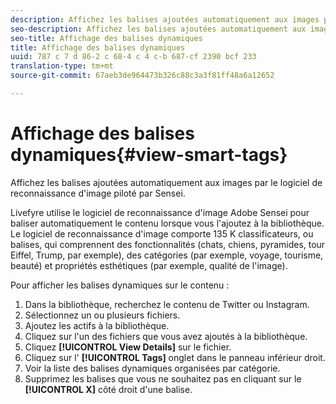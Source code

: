 ```yaml
---
description: Affichez les balises ajoutées automatiquement aux images par le logiciel de reconnaissance d'image piloté par Sensei.
seo-description: Affichez les balises ajoutées automatiquement aux images par le logiciel de reconnaissance d'image piloté par Sensei.
seo-title: Affichage des balises dynamiques
title: Affichage des balises dynamiques
uuid: 787 c 7 d 86-2 c 68-4 c 4 c-b 687-cf 2390 bcf 233
translation-type: tm+mt
source-git-commit: 67aeb3de964473b326c88c3a3f81ff48a6a12652

---
```



# Affichage des balises dynamiques{#view-smart-tags}

Affichez les balises ajoutées automatiquement aux images par le logiciel de reconnaissance d&#39;image piloté par Sensei.

Livefyre utilise le logiciel de reconnaissance d&#39;image Adobe Sensei pour baliser automatiquement le contenu lorsque vous l&#39;ajoutez à la bibliothèque. Le logiciel de reconnaissance d&#39;image comporte 135 K classificateurs, ou balises, qui comprennent des fonctionnalités (chats, chiens, pyramides, tour Eiffel, Trump, par exemple), des catégories (par exemple, voyage, tourisme, beauté) et propriétés esthétiques (par exemple, qualité de l&#39;image).

Pour afficher les balises dynamiques sur le contenu :

1. Dans la bibliothèque, recherchez le contenu de Twitter ou Instagram.
1. Sélectionnez un ou plusieurs fichiers.
1. Ajoutez les actifs à la bibliothèque.
1. Cliquez sur l&#39;un des fichiers que vous avez ajoutés à la bibliothèque.
1. Cliquez **[!UICONTROL View Details]** sur le fichier.
1. Cliquez sur l&#39; **[!UICONTROL Tags]** onglet dans le panneau inférieur droit.
1. Voir la liste des balises dynamiques organisées par catégorie.
1. Supprimez les balises que vous ne souhaitez pas en cliquant sur le **[!UICONTROL X]** côté droit d&#39;une balise.

